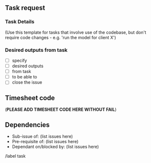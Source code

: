 ## Task request

### Task Details

(Use this template for tasks that involve use of the codebase, but don't require code changes - e.g. 'run the model for client X')

### Desired outputs from task 

- [ ] specify
- [ ] desired outputs
- [ ] from task
- [ ] to be able to
- [ ] close the issue

## Timesheet code

(**PLEASE ADD TIMESHEET CODE HERE WITHOUT FAIL**)

## Dependencies

* Sub-issue of: (list issues here)
* Pre-requisite of: (list issues here)
* Dependant on/blocked by: (list issues here)

/label task
